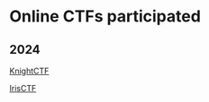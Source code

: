 # Online CTFs participated

## 2024
[KnightCTF](https://github.com/warlocksmurf/ctftime-writeups/blob/main/KnightCTF)

[IrisCTF](https://github.com/warlocksmurf/ctftime-writeups/blob/main/IrisCTF)
